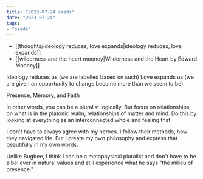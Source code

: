 ```yaml
---
title: "2023-07-24 seeds"
date: "2023-07-24"
tags:
- "seeds"
---
```


- [[thoughts/ideology reduces, love expands|ideology reduces, love expands]]
- [[wilderness and the heart mooney|Wilderness and the Heart by Edward Mooney]]

Ideology reduces us (we are labelled based on such)
Love expands us (we are given an opportunity to change become more than we seem to be)

Presence, Memory, and Faith

In other words, you can be a pluralist logically. But focus on relationships, on what is in the platonic realm, relationships of matter and mind. Do this by looking at everything as an interconnected whole and feeling that

I don't have to always agree with my heroes. I follow their methods, how they navigated life. But I create my own philosophy and express that beautifully in my own words.

Unlike Bugbee, I think I can be a metaphysical pluralist and don't have to be a believer in natural values and still experience what he says "the milieu of presence."